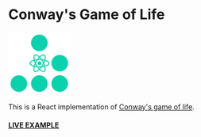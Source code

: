 # Conway's Game of Life

<img src="src/assets/images/Glider.png" alt="Image of Glider" width="125" height="125">

This is a React implementation of [Conway's game of life](https://en.wikipedia.org/wiki/Conway%27s_Game_of_Life).

#### [LIVE EXAMPLE](https://gameol.netlify.com/)
